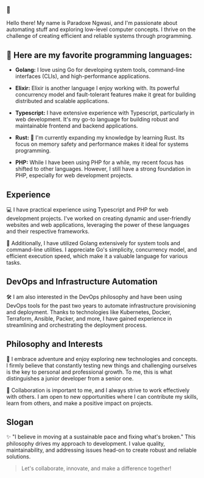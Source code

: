 ### 👋
Hello there! My name is Paradoxe Ngwasi, and I'm passionate about automating stuff and exploring low-level computer concepts. I thrive on the challenge of creating efficient and reliable systems through programming.

🚀 Here are my favorite programming languages:
---------------------------------------------

- **Golang:** I love using Go for developing system tools, command-line interfaces (CLIs), and high-performance applications.

- **Elixir:** Elixir is another language I enjoy working with. Its powerful concurrency model and fault-tolerant features make it great for building distributed and scalable applications.

- **Typescript:** I have extensive experience with Typescript, particularly in web development. It's my go-to language for building robust and maintainable frontend and backend applications.

- **Rust:** 🌱 I'm currently expanding my knowledge by learning Rust. Its focus on memory safety and performance makes it ideal for systems programming.

- **PHP:** While I have been using PHP for a while, my recent focus has shifted to other languages. However, I still have a strong foundation in PHP, especially for web development projects.

Experience
----------

💻 I have practical experience using Typescript and PHP for web development projects. I've worked on creating dynamic and user-friendly websites and web applications, leveraging the power of these languages and their respective frameworks.

🔧 Additionally, I have utilized Golang extensively for system tools and command-line utilities. I appreciate Go's simplicity, concurrency model, and efficient execution speed, which make it a valuable language for various tasks.

DevOps and Infrastructure Automation
------------------------------------

🛠️ I am also interested in the DevOps philosophy and have been using DevOps tools for the past two years to automate infrastructure provisioning and deployment. Thanks to technologies like Kubernetes, Docker, Terraform, Ansible, Packer, and more, I have gained experience in streamlining and orchestrating the deployment process.

Philosophy and Interests
------------------------

🌟 I embrace adventure and enjoy exploring new technologies and concepts. I firmly believe that constantly testing new things and challenging ourselves is the key to personal and professional growth. To me, this is what distinguishes a junior developer from a senior one.

🤝 Collaboration is important to me, and I always strive to work effectively with others. I am open to new opportunities where I can contribute my skills, learn from others, and make a positive impact on projects.

Slogan
------

✨ "I believe in moving at a sustainable pace and fixing what's broken." This philosophy drives my approach to development. I value quality, maintainability, and addressing issues head-on to create robust and reliable solutions.

> Let's collaborate, innovate, and make a difference together!
